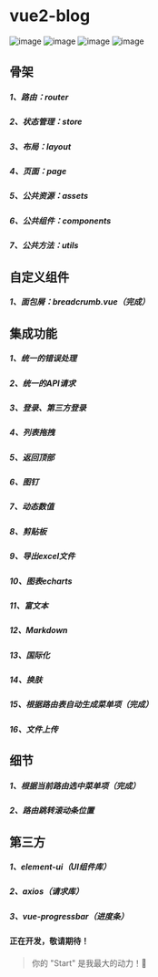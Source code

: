 # vue2-blog

![image](https://img.shields.io/badge/vue-2.5.2-blue.svg)
![image](https://img.shields.io/badge/vue--router-3.0.1-blue.svg)
![image](https://img.shields.io/badge/vuex-3.0.1-blue.svg)
![image](https://img.shields.io/badge/element--ui-2.0.5-blue.svg)

## 骨架
##### 1、路由：router
##### 2、状态管理：store
##### 3、布局：layout
##### 4、页面：page
##### 5、公共资源：assets
##### 6、公共组件：components
##### 7、公共方法：utils

## 自定义组件
##### 1、面包屑：breadcrumb.vue（完成）

## 集成功能
##### 1、统一的错误处理
##### 2、统一的API请求
##### 3、登录、第三方登录
##### 4、列表拖拽
##### 5、返回顶部
##### 6、图钉
##### 7、动态数值
##### 8、剪贴板
##### 9、导出excel文件
##### 10、图表echarts
##### 11、富文本
##### 12、Markdown
##### 13、国际化
##### 14、换肤
##### 15、根据路由表自动生成菜单项（完成）
##### 16、文件上传

## 细节
##### 1、根据当前路由选中菜单项（完成）
##### 2、路由跳转滚动条位置

## 第三方
##### 1、element-ui（UI组件库）
##### 2、axios（请求库）
##### 3、vue-progressbar（进度条）


#### 正在开发，敬请期待！
> 你的 "Start" 是我最大的动力！🌹